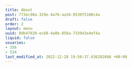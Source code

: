 ```yaml
---
title: About
post: 773ec90a-329e-4a76-aa34-8530f5108c4a
draft: false
order: 2
layout: menu
uuid: 89b47820-ec68-4a0b-856a-733943e4ef4a
liquid: false
usuaries:
- 356
- 534
last_modified_at: 2022-12-28 19:50:37.636202666 +00:00
---
```


